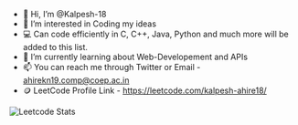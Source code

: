 - 👋 Hi, I’m @Kalpesh-18
- 👀 I’m interested in Coding my ideas
- 💻 Can code efficiently in C, C++, Java, Python and much more will be added to this list.
- 🌱 I’m currently learning about Web-Developement and APIs
- 📫 You can reach me through Twitter or Email - ahirekn19.comp@coep.ac.in
- 🪙 LeetCode Profile Link - https://leetcode.com/kalpesh-ahire18/


![Leetcode Stats](https://leetcard.jacoblin.cool/kalpesh-ahire18?font=Segoe_UI&ext=activity)
<!---
Kalpesh-18/Kalpesh-18 is a ✨ special ✨ repository because its `README.md` (this file) appears on your GitHub profile.
You can click the Preview link to take a look at your changes.
--->

